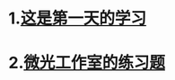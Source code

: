 #  1.[这是第一天的学习](https://github.com/Greg267/Greg-yang/blob/gh-pages/01%E5%AD%A6%E4%B9%A0.md)
#  2.[微光工作室的练习题](https://github.com/Greg267/Greg-yang/blob/TEXT/%E7%B4%A0%E6%9D%90.md)
